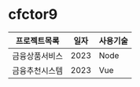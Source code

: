 # cfctor9
 
프로젝트목록 | 일자 | 사용기술
------------|------|--------
금융상품서비스 | 2023 | Node
금융추천시스템 | 2023 | Vue
